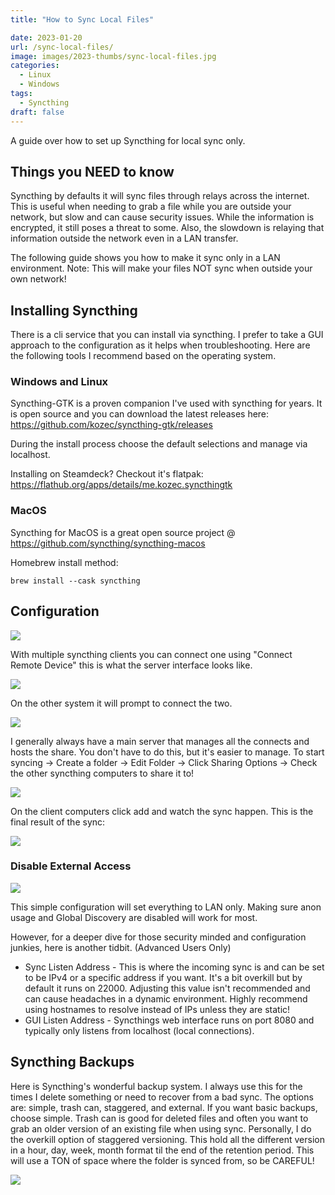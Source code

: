 ```yaml
---
title: "How to Sync Local Files"

date: 2023-01-20
url: /sync-local-files/
image: images/2023-thumbs/sync-local-files.jpg
categories:
  - Linux
  - Windows
tags:
  - Syncthing
draft: false
---
```

A guide over how to set up Syncthing for local sync only.
<!--more-->

## Things you NEED to know

Syncthing by defaults it will sync files through relays across the internet. This is useful when needing to grab a file while you are outside your network, but slow and can cause security issues. While the information is encrypted, it still poses a threat to some. Also, the slowdown is relaying that information outside the network even in a LAN transfer. 

The following guide shows you how to make it sync only in a LAN environment. Note: This will make your files NOT sync when outside your own network!

## Installing Syncthing

There is a cli service that you can install via syncthing. I prefer to take a GUI approach to the configuration as it helps when troubleshooting. Here are the following tools I recommend based on the operating system.

### Windows and Linux

Syncthing-GTK is a proven companion I've used with syncthing for years. It is open source and you can download the latest releases here: <https://github.com/kozec/syncthing-gtk/releases>

During the install process choose the default selections and manage via localhost.

Installing on Steamdeck? Checkout it's flatpak: <https://flathub.org/apps/details/me.kozec.syncthingtk>

### MacOS

Syncthing for MacOS is a great open source project @ <https://github.com/syncthing/syncthing-macos>

Homebrew install method:

```
brew install --cask syncthing
```
## Configuration

![](/images/2023/sync-local-files/config.png)

With multiple syncthing clients you can connect one using "Connect Remote Device" this is what the server interface looks like.

![](/images/2023/sync-local-files/server.png)

On the other system it will prompt to connect the two.

![](/images/2023/sync-local-files/client.png)

I generally always have a main server that manages all the connects and hosts the share. You don't have to do this, but it's easier to manage. To start syncing -> Create a folder -> Edit Folder -> Click Sharing Options -> Check the other syncthing computers to share it to!

![](/images/2023/sync-local-files/share.png)

On the client computers click add and watch the sync happen. This is the final result of the sync:

![](/images/2023/sync-local-files/final-sync.png)

### Disable External Access

![](/images/2023/sync-local-files/settings.png)

This simple configuration will set everything to LAN only. Making sure anon usage and Global Discovery are disabled will work for most.

However, for a deeper dive for those security minded and configuration junkies, here is another tidbit. (Advanced Users Only)

- Sync Listen Address - This is where the incoming sync is and can be set to be IPv4 or a specific address if you want. It's a bit overkill but by default it runs on 22000. Adjusting this value isn't recommended and can cause headaches in a dynamic environment. Highly recommend using hostnames to resolve instead of IPs unless they are static!
- GUI Listen Address - Syncthings web interface runs on port 8080 and typically only listens from localhost (local connections).

## Syncthing Backups

Here is Syncthing's wonderful backup system. I always use this for the times I delete something or need to recover from a bad sync. The options are: simple, trash can, staggered, and external. If you want basic backups, choose simple. Trash can is good for deleted files and often you want to grab an older version of an existing file when using sync. Personally, I do the overkill option of staggered versioning. This hold all the different version in a hour, day, week, month format til the end of the retention period. This will use a TON of space where the folder is synced from, so be CAREFUL!

![](/images/2023/sync-local-files/backup.png)

